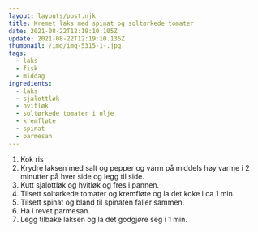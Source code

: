 ```yaml
---
layout: layouts/post.njk
title: Kremet laks med spinat og soltørkede tomater
date: 2021-08-22T12:19:10.105Z
update: 2021-08-22T12:19:10.136Z
thumbnail: /img/img-5315-1-.jpg
tags:
  - laks
  - fisk
  - middag
ingredients:
  - laks
  - sjalottløk
  - hvitløk
  - soltørkede tomater i olje
  - kremfløte
  - spinat
  - parmesan
---
```


1. Kok ris
2. Krydre laksen med salt og pepper og varm på middels høy varme i 2 minutter på hver side og legg til side.
3. Kutt sjalottløk og hvitløk og fres i pannen.
4. Tilsett soltørkede tomater og kremfløte og la det koke i ca 1 min.
5. Tilsett spinat og bland til spinaten faller sammen.
6. Ha i revet parmesan.
7. Legg tilbake laksen og la det godgjøre seg i 1 min.

